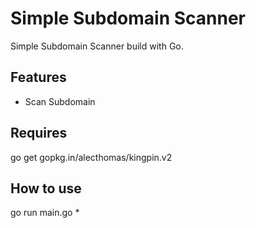 # Simple Subdomain Scanner






Simple Subdomain Scanner build with Go.


## Features

- Scan Subdomain

## Requires
go get gopkg.in/alecthomas/kingpin.v2

## How to use
go run main.go *

